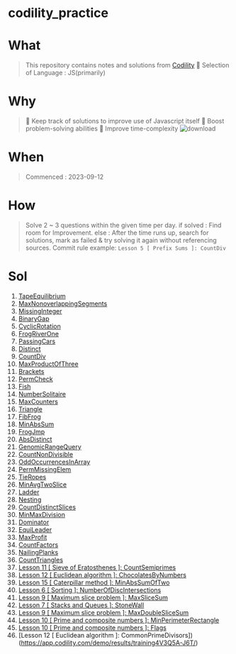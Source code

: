 # codility_practice

# What

> This repository contains notes and solutions from [Codility](https://app.codility.com/programmers/)
> 🤭 Selection of Language : JS(primarily)

# Why

> 🌟 Keep track of solutions to improve use of Javascript itself
> 🌟 Boost problem-solving abilities
> 🌟 Improve time-complexity
> ![download](https://github.com/Pyotato/codility_practice/assets/102423086/b05a0ca2-f8bd-49e2-bfb9-049e8d0eeea9)

# When

> Commenced : 2023-09-12

# How

> Solve 2 ~ 3 questions within the given time per day.
> if solved : Find room for Improvement.
> else : After the time runs up, search for solutions, mark as failed & try solving it again without referencing sources.
> Commit rule example: `Lesson 5 [ Prefix Sums ]: CountDiv`

# Sol

1. [TapeEquilibrium](https://app.codility.com/demo/results/trainingBUVRCX-7VQ/)
2. [MaxNonoverlappingSegments](https://app.codility.com/demo/results/trainingNS8Z8V-MYY/)
3. [MissingInteger](https://app.codility.com/demo/results/training9MRDT6-9R7/)
4. [BinaryGap](https://app.codility.com/demo/results/trainingRJQHQP-N9V/)
5. [CyclicRotation](https://app.codility.com/demo/results/trainingC4NUZ7-AFS/)
6. [FrogRiverOne](https://app.codility.com/demo/results/trainingXZ7PP2-WTN/)
7. [PassingCars](https://app.codility.com/demo/results/trainingWYBJ3T-C6A/)
8. [Distinct](https://app.codility.com/demo/results/trainingANYW26-QHG/)
9. [CountDiv](https://app.codility.com/demo/results/training9GGS4C-746/)
10. [MaxProductOfThree](https://app.codility.com/demo/results/training6JW8AD-5N6/)
11. [Brackets](https://app.codility.com/demo/results/trainingC65JAQ-KDQ/)
12. [PermCheck](https://app.codility.com/demo/results/trainingYCZ67S-YTV/)
13. [Fish](https://app.codility.com/demo/results/training6A4RR4-NBF/)
14. [NumberSolitaire](https://app.codility.com/demo/results/trainingA7CPB4-DCS/)
15. [MaxCounters](https://app.codility.com/demo/results/training2DD23T-Z8T/)
16. [Triangle](https://app.codility.com/demo/results/trainingHPNYED-VFM/)
17. [FibFrog](https://app.codility.com/demo/results/training4NST5Q-BBG/)
18. [MinAbsSum](https://app.codility.com/demo/results/trainingE6KYAY-7NK/)
19. [FrogJmp](https://app.codility.com/demo/results/trainingDXBGGK-CKN/)
20. [AbsDistinct](https://app.codility.com/demo/results/trainingGRMB69-7DY/)
21. [GenomicRangeQuery](https://app.codility.com/demo/results/trainingYHMFEH-43G/)
22. [CountNonDivisible](https://app.codility.com/demo/results/trainingUEAHXD-NDW/)
23. [OddOccurrencesInArray](https://app.codility.com/demo/results/trainingFVD2GP-4HF/)
24. [PermMissingElem](https://app.codility.com/demo/results/training6U4Y97-NBZ/)
25. [TieRopes](https://app.codility.com/demo/results/training5UV2KD-98X/)
26. [MinAvgTwoSlice](https://app.codility.com/demo/results/trainingE3ZNZM-3HT/)
27. [Ladder](https://app.codility.com/demo/results/trainingKJUZG3-6XK/)
28. [Nesting](https://app.codility.com/demo/results/trainingXGZ2PV-KQY/)
29. [CountDistinctSlices](https://app.codility.com/demo/results/trainingKEDT6K-9H2/)
30. [MinMaxDivision](https://app.codility.com/demo/results/trainingWDXGG6-4SJ/)
31. [Dominator](https://app.codility.com/demo/results/trainingP34T2F-R4C/)
32. [EquiLeader](https://app.codility.com/demo/results/training2ANQCA-ZNA/)
33. [MaxProfit](https://app.codility.com/demo/results/training2Z8HE2-5VQ/)
34. [CountFactors](https://app.codility.com/demo/results/trainingT634AA-BDC/)
35. [NailingPlanks](https://app.codility.com/demo/results/trainingGDBM2S-NKR/)
36. [CountTriangles](https://app.codility.com/demo/results/trainingUVNVMX-M3Z/)
37. [Lesson 11 [ Sieve of Eratosthenes ]: CountSemiprimes](https://app.codility.com/demo/results/trainingZWEUEV-XXK/)
38. [Lesson 12 [ Euclidean algorithm ]: ChocolatesByNumbers](https://app.codility.com/demo/results/training7WBCFJ-YK2/)
39. [Lesson 15 [ Caterpillar method ]: MinAbsSumOfTwo](https://app.codility.com/demo/results/training437UXH-2TK/)
40. [Lesson 6 [ Sorting ]: NumberOfDiscIntersections](https://app.codility.com/demo/results/training9N372J-G9V/)
41. [Lesson 9 [ Maximum slice problem ]: MaxSliceSum](https://app.codility.com/demo/results/trainingK8EJD8-S6H/)
42. [Lesson 7 [ Stacks and Queues ]: StoneWall](https://app.codility.com/demo/results/training4Q23DG-B2K/)
43. [Lesson 9 [ Maximum slice problem ]: MaxDoubleSliceSum](https://app.codility.com/demo/results/trainingEWTQGP-5Y5/)
44. [Lesson 10 [ Prime and composite numbers ]: MinPerimeterRectangle](https://app.codility.com/demo/results/trainingPXCEXU-F7X/)
45. [Lesson 10 [ Prime and composite numbers ]: Flags](https://app.codility.com/demo/results/training5B5Q46-DSE/)
46. [Lesson 12 [ Euclidean algorithm ]: CommonPrimeDivisors])(https://app.codility.com/demo/results/training4V3Q5A-J6T/)
